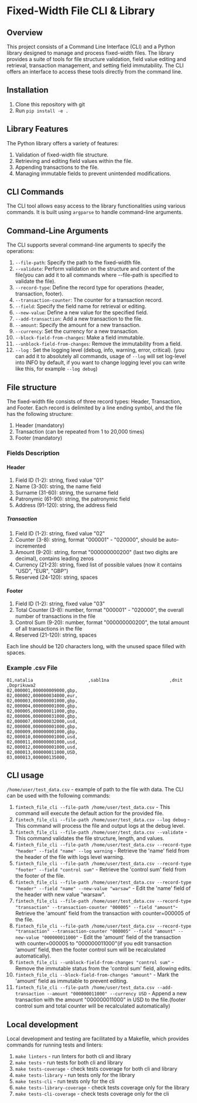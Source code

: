 # Fixed-Width File CLI & Library

## Overview

This project consists of a Command Line Interface (CLI) and a Python library
designed to manage and process fixed-width files.
The library provides a suite of tools for file structure validation, 
field value editing and retrieval, transaction management, 
and setting field immutability. The CLI offers an interface to 
access these tools directly from the command line.

## Installation
1. Clone this repository with git
2. Run ```pip install -e .```

## Library Features
The Python library offers a variety of features:

1. Validation of fixed-width file structure.
2. Retrieving and editing field values within the file.
3. Appending transactions to the file.
4. Managing immutable fields to prevent unintended modifications.

## CLI Commands
The CLI tool allows easy access to the library functionalities using
various commands. It is built using `argparse` to handle command-line arguments.

## Command-Line Arguments
The CLI supports several command-line arguments to specify the operations:

1. `--file-path`: Specify the path to the fixed-width file.
2. `--validate`: Perform validation on the structure and content of the file(you 
can add it to all commands where --file-path is specified to validate the file).
3. `--record-type`: Define the record type for operations (header, transaction, footer).
4. `--transaction-counter`: The counter for a transaction record.
5. `--field`: Specify the field name for retrieval or editing.
6. `--new-value`: Define a new value for the specified field.
7. `--add-transaction`: Add a new transaction to the file.
8. `--amount`: Specify the amount for a new transaction.
9. `--currency`: Set the currency for a new transaction.
10. `--block-field-from-changes`: Make a field immutable.
11. `--unblock-field-from-changes`: Remove the immutability from a field.
12. `--log` : Set the logging level (debug, info, warning, error, critical).
(you can add it to absolutely all commands, usage of `--log` will set 
log-level into INFO by default, if you want to change logging level 
you can write like this, for example `--log debug`)

## File structure
The fixed-width file consists of three record types: Header, Transaction, 
and Footer. Each record is delimited by a line ending symbol,
and the file has the following structure:
1. Header (mandatory)
2. Transaction (can be repeated from 1 to 20,000 times)
3. Footer (mandatory)

### Fields Description
#### Header
1. Field ID (1-2): string, fixed value "01"
2. Name (3-30): string, the name field
3. Surname (31-60): string, the surname field
4. Patronymic (61-90): string, the patronymic field
5. Address (91-120): string, the address field
##### Transaction
1. Field ID (1-2): string, fixed value "02"
2. Counter (3-8): string, format "000001" - "020000", should be auto-incremented
3. Amount (9-20): string, format "000000000200" (last two digits are decimal), contains leading zeros
4. Currency (21-23): string, fixed list of possible values (now it contains "USD", "EUR", "GBP")
5. Reserved (24-120): string, spaces
#### Footer
1. Field ID (1-2): string, fixed value "03"
2. Total Counter (3-8): number, format "000001" - "020000", the overall number of transactions in the file
3. Control Sum (9-20): number, format "000000000200", the total amount of all transactions in the file
4. Reserved (21-120): string, spaces

Each line should be 120 characters long, with the unused space filled with spaces.

### Example .csv File
```text
01,natalia                     ,sabl1na                       ,dnit                          ,Doprikuwa2                   
02,000001,000000009000,gbp,                                                                                                 
02,000002,000000034000,eur,                                                                                                 
02,000003,000000001000,gbp,                                                                                                 
02,000004,000000001000,gbp,                                                                                                 
02,000005,000000011000,gbp,                                                                                                 
02,000006,000000031000,gbp,                                                                                                 
02,000007,000000032000,usd,                                                                                                 
02,000008,000000001000,gbp,                                                                                                 
02,000009,000000001000,gbp,                                                                                                 
02,000010,000000001000,usd,                                                                                                 
02,000011,000000001000,usd,                                                                                                 
02,000012,000000001000,usd,                                                                                                 
02,000013,000000011000,USD,                                                                                                 
03,000013,000000135000,                                                                                                    
```

## CLI usage

`/home/user/test_data.csv` - example of path to the file with data. 
The CLI can be used with the following commands:
1. `fintech_file_cli --file-path /home/user/test_data.csv` - This command will execute the default action for the provided file.
2. `fintech_file_cli --file-path /home/user/test_data.csv --log debug` - This command will process the file and output logs at the debug level.
3. `fintech_file_cli --file-path /home/user/test_data.csv --validate` - This command validates the file structure, length, and values.
4. `fintech_file_cli --file-path /home/user/test_data.csv --record-type "header" --field "name" --log warning` - Retrieve the 'name' field from the header of the file with logs level warning.
5. `fintech_file_cli --file-path /home/user/test_data.csv --record-type "footer" --field "control sum"` - Retrieve the 'control sum' field from the footer of the file.
6. `fintech_file_cli --file-path /home/user/test_data.csv --record-type "header" --field "name" --new-value "warsaw"` - Edit the 'name' field of the header with new value "warsaw".
7. `fintech_file_cli --file-path /home/user/test_data.csv --record-type "transaction" --transaction-counter "000005" --field "amount"`- Retrieve the 'amount' field from the transaction with counter=000005 of the file.
8. `fintech_file_cli --file-path /home/user/test_data.csv --record-type "transaction" --transaction-counter "000005" --field "amount" --new-value "000000011000"` - Edit the 'amount' field of the transaction with counter=000005 to "000000011000"(if you edit transaction 'amount' field, then the footer control sum will be recalculated automatically).
9. `fintech_file_cli --unblock-field-from-changes "control sum"` - Remove the immutable status from the 'control sum' field, allowing edits.
10. `fintech_file_cli --block-field-from-changes "amount"` - Mark the 'amount' field as immutable to prevent editing.
11. `fintech_file_cli --file-path /home/user/test_data.csv --add-transaction --amount "000000011000" --currency USD` - Append a new transaction with the amount "000000011000" in USD to the file.(footer control sum and total counter will be recalculated automatically)


## Local development
Local development and testing are facilitated by a Makefile, which provides 
commands for running tests and linters:

1. `make linters` - run linters for both cli and library
2. `make tests` - run tests for both cli and library
3. `make tests-coverage` - check tests coverage for both cli and library
4. `make tests-library` - run tests only for the library
5. `make tests-cli` - run tests only for the cli
6. `make tests-library-coverage` - check tests coverage only for the library
7. `make tests-cli-coverage` - check tests coverage only for the cli
